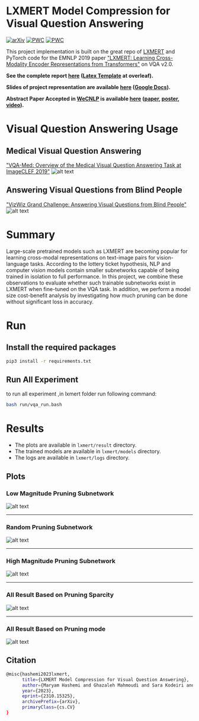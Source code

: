 # LXMERT Model Compression for Visual Question Answering
[![arXiv](https://img.shields.io/badge/arXiv-1234.56789-b31b1b.svg?style=plastic)](https://arxiv.org/pdf/2310.15325.pdf)
[![PWC](https://img.shields.io/endpoint.svg?url=https://paperswithcode.com/badge/lxmert-model-compression-for-visual-question/visual-question-answering-on-vqa-v2-test-std-1)](https://paperswithcode.com/sota/visual-question-answering-on-vqa-v2-test-std-1?p=lxmert-model-compression-for-visual-question)
[![PWC](https://img.shields.io/endpoint.svg?url=https://paperswithcode.com/badge/lxmert-model-compression-for-visual-question/visual-question-answering-on-vqa-v2-test-dev-1)](https://paperswithcode.com/sota/visual-question-answering-on-vqa-v2-test-dev-1?p=lxmert-model-compression-for-visual-question)


This project implementation is built on the great repo of [LXMERT](https://github.com/airsplay/lxmert) and PyTorch code for the EMNLP 2019 paper ["LXMERT: Learning Cross-Modality Encoder Representations from Transformers"](https://arxiv.org/abs/1908.07490) on VQA v2.0.

**See the complete report [here](https://github.com/ghazaleh-mahmoodi/lxmert_compression/blob/main/report/main.pdf) ([Latex Template](https://www.overleaf.com/latex/templates/thesis-for-iran-university-of-science-and-technology-pyn-nmh-bry-dnshgh-lm-wsnt-yrn/dmqfwdysjgmj) at overleaf).**

**Slides of project representation are available [here](https://github.com/ghazaleh-mahmoodi/lxmert_compression/blob/main/BS_FinalProject_Presentation.pdf) ([Google Docs](https://docs.google.com/presentation/d/156CAv8Zpmc-XrgZtH6hOLUKT4LKQS9YmIdAWiaOAEFY/edit?usp=sharing)).**

**Abstract Paper Accepted in [WeCNLP](https://www.wecnlp.ai/wecnlp-2021/posters) is available [here](https://github.com/ghazaleh-mahmoodi/lxmert_compression/blob/main/WeCNLP_VQA.pdf) ([paper](https://arxiv.org/abs/2310.15325), [poster](https://drive.google.com/file/d/1IT96szMhA4ZuP9pBIBaBWhzppcmQkcFI/view), [video](https://youtu.be/ilfXHaucQiM?si=OYBhlZLG8PNkgngq)).**

# Visual Question Answering Usage
## Medical Visual Question Answering
["VQA-Med: Overview of the Medical Visual Question Answering Task at ImageCLEF 2019"](http://ceur-ws.org/Vol-2380/paper_272.pdf)
![alt text](./report/images/vqa-med.PNG)
## Answering Visual Questions from Blind People
["VizWiz Grand Challenge: Answering Visual Questions from Blind People"](https://arxiv.org/pdf/1802.08218.pdf)
![alt text](./report/images/vqa-blind.PNG)
# Summary
Large-scale pretrained models such as LXMERT are becoming popular for learning cross-modal representations on text-image pairs for vision-language tasks. According to the lottery ticket hypothesis, NLP and computer vision models contain smaller subnetworks capable of being trained in isolation to full performance. In this project, we combine these observations to evaluate whether such trainable subnetworks exist in LXMERT when fine-tuned on the VQA task. In addition, we perform a model size cost-benefit analysis by investigating how much pruning can be done without significant loss in accuracy.

# Run

## Install the required packages
```bash
pip3 install -r requirements.txt
```

## Run All Experiment
to run all experiment ,in lxmert folder run following command:
```bash
bash run/vqa_run.bash
```

# Results 
- The plots are available in `lxmert/result` directory.
- The trained models are available in `lxmert/models` directory.
- The logs are available in `lxmert/logs` directory.

## Plots
### Low Magnitude Pruning Subnetwork 
![alt text](./report/images/Low_Magnitude_experiment_result.PNG)

***

### Random Pruning Subnetwork 
![alt text](./report/images/Random_experiment_result.PNG)

***

### High Magnitude Pruning Subnetwork 
![alt text](./report/images/High_Magnitude_experiment_result.PNG)

*** 

### All Result Based on Pruning Sparcity
![alt text](./report/images/experiment_result.PNG)

***

### All Result Based on Pruning mode
![alt text](./report/images/table.PNG)

## Citation
```bash
@misc{hashemi2023lxmert,
      title={LXMERT Model Compression for Visual Question Answering}, 
      author={Maryam Hashemi and Ghazaleh Mahmoudi and Sara Kodeiri and Hadi Sheikhi and Sauleh Eetemadi},
      year={2023},
      eprint={2310.15325},
      archivePrefix={arXiv},
      primaryClass={cs.CV}
}
```
